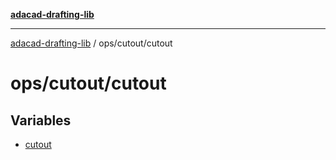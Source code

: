 [**adacad-drafting-lib**](../../../README.md)

***

[adacad-drafting-lib](../../../modules.md) / ops/cutout/cutout

# ops/cutout/cutout

## Variables

- [cutout](variables/cutout.md)

